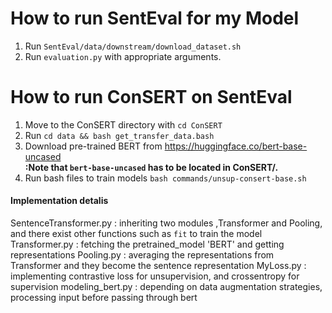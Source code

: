 # How to run SentEval for my Model

1. Run `SentEval/data/downstream/download_dataset.sh`
2. Run `evaluation.py` with appropriate arguments.


# How to run ConSERT on SentEval

1. Move to the ConSERT directory with `cd ConSERT`
2. Run `cd data && bash get_transfer_data.bash`
3. Download pre-trained BERT from https://huggingface.co/bert-base-uncased     
**:Note that `bert-base-uncased` has to be located in ConSERT/.**
4. Run bash files to train models `bash commands/unsup-consert-base.sh`    

#### Implementation detalis

SentenceTransformer.py : inheriting two modules ,Transformer and Pooling, and there exist other functions such as `fit` to train the model
Transformer.py : fetching the pretrained_model 'BERT' and getting representations
Pooling.py : averaging the representations from Transformer and they become the sentence representation
MyLoss.py : implementing contrastive loss for unsupervision, and crossentropy for supervision 
modeling_bert.py : depending on data augmentation strategies, processing input before passing through bert


